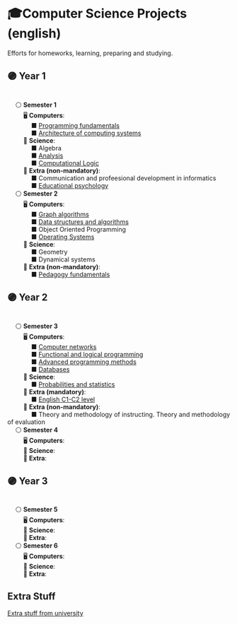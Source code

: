 # 🎓Computer Science Projects (english)
Efforts for homeworks, learning, preparing and studying.
##  🟣 Year 1
<br/>  &emsp; ⚪ **Semester 1**
<br/> &emsp; &emsp; 🖥️ **Computers**:
<br/> &emsp; &emsp; &emsp;  ■ [Programming fundamentals](https://github.com/bloo404/University-Projects/tree/main/Semester%201/Programming%20fundamentals)
<br/>  &emsp; &emsp; &emsp; ■ [Architecture of computing systems](https://github.com/bloo404/University-Projects/tree/main/Semester%201/Architecture%20of%20computing%20systems)
<br/> &emsp; &emsp; 🧠 **Science**:
<br/>  &emsp; &emsp; &emsp; ■ Algebra
<br/>  &emsp; &emsp; &emsp; ■ [Analysis](https://github.com/bloo404/University-Projects/tree/main/Semester%201/Analysis)
<br/>  &emsp; &emsp; &emsp; ■ [Computational Logic](https://github.com/bloo404/University-Projects/tree/main/Semester%201/Computational%20logic)
<br/> &emsp; &emsp; 🎡 **Extra (non-mandatory)**:
<br/>  &emsp; &emsp; &emsp; ■ Communication and profeesional development in informatics
<br/>  &emsp; &emsp; &emsp; ■ [Educational psychology](https://github.com/bloo404/University-Projects/tree/main/Semester%201/Educational%20psychology)
<br/>  &emsp; ⚪ **Semester 2**
<br/> &emsp; &emsp; 🖥️ **Computers**:
<br/>  &emsp; &emsp; &emsp; ■ [Graph algorithms](https://github.com/bloo404/University-Projects/tree/main/Semester%202/Graph%20algorithms)
<br/>  &emsp; &emsp; &emsp; ■ [Data structures and algorithms](https://github.com/bloo404/University-Projects/tree/main/Semester%202/Data%20structures%20and%20algorithms)
<br/>  &emsp; &emsp; &emsp; ■ Object Oriented Programming
<br/>  &emsp; &emsp; &emsp; ■ [Operating Systems](https://github.com/bloo404/University-Projects/tree/main/Semester%202/Operating%20Systems)
<br/> &emsp; &emsp; 🧠 **Science**:
<br/>  &emsp; &emsp; &emsp; ■ Geometry
<br/>  &emsp; &emsp; &emsp; ■ Dynamical systems
<br/> &emsp; &emsp; 🎡 **Extra (non-mandatory)**:
<br/>  &emsp; &emsp; &emsp; ■ [Pedagogy fundamentals](https://github.com/bloo404/University-Projects/tree/main/Semester%202/Pedagogy%20fundamentals)
## 🟣 Year 2
<br/>  &emsp; ⚪ **Semester 3**
<br/> &emsp; &emsp; 🖥️ **Computers**:
<br/>  &emsp; &emsp; &emsp; ■ [Computer networks](https://github.com/bloo404/University-Projects/tree/main/Semester%203/Computer%20Networks)
<br/>  &emsp; &emsp; &emsp; ■ [Functional and logical programming](https://github.com/bloo404/University-Projects/tree/main/Semester%203/Functional%20and%20logical%20programming)
<br/>  &emsp; &emsp; &emsp; ■ [Advanced programming methods](https://github.com/bloo404/University-Projects/tree/main/Semester%203/Advanced%20programming%20methods)
<br/>  &emsp; &emsp; &emsp; ■ [Databases](https://github.com/bloo404/University-Projects/tree/main/Semester%203/Databases)
<br/> &emsp; &emsp; 🧠 **Science**:
<br/>  &emsp; &emsp; &emsp; ■ [Probabilities and statistics](https://github.com/bloo404/University-Projects/tree/main/Semester%203/Probabilities%20and%20statistics)
<br/> &emsp; &emsp; 🎡 **Extra (mandatory)**:
<br/>  &emsp; &emsp; &emsp; ■ [English C1-C2 level](https://github.com/bloo404/University-Projects/tree/main/Semester%203/English)
<br/> &emsp; &emsp; 🎡 **Extra (non-mandatory)**:
<br/> &emsp; &emsp; &emsp; ■ Theory and methodology of instructing. Theory and methodology of evaluation
<br/>  &emsp; ⚪ **Semester 4**
<br/> &emsp; &emsp; 🖥️ **Computers**:
<br/> &emsp; &emsp; 🧠 **Science**:
<br/> &emsp; &emsp; 🎡 **Extra**:
## 🟣 Year 3
<br/>  &emsp; ⚪ **Semester 5**
<br/> &emsp; &emsp; 🖥️ **Computers**:
<br/> &emsp; &emsp; 🧠 **Science**:
<br/> &emsp; &emsp; 🎡 **Extra**:
<br/>  &emsp; ⚪ **Semester 6**
<br/> &emsp; &emsp; 🖥️ **Computers**:
<br/> &emsp; &emsp; 🧠 **Science**:
<br/> &emsp; &emsp; 🎡 **Extra**:

## Extra Stuff
[Extra stuff from university](https://github.com/bloo404/University-Projects/tree/main/ExtraStuff)

